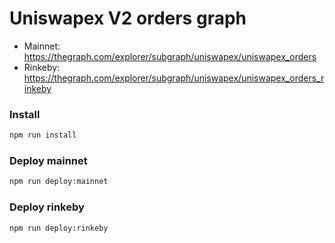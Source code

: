 # Uniswapex V2 orders graph

- Mainnet: https://thegraph.com/explorer/subgraph/uniswapex/uniswapex_orders
- Rinkeby: https://thegraph.com/explorer/subgraph/uniswapex/uniswapex_orders_rinkeby

### Install

```bash
npm run install
```

### Deploy mainnet

```bash
npm run deploy:mainnet
```

### Deploy rinkeby

```bash
npm run deploy:rinkeby
```

